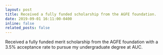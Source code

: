 ```yaml
---
layout: post
title: Received a fully funded scholarship from the AGFE foundation.
date: 2019-09-01 16:11:00-0400
inline: false
related_posts: false
---
```


Received a fully funded merit scholarship from the AGFE foundation with a 3.5% acceptance rate to pursue my undergraduate degree at AUC.

